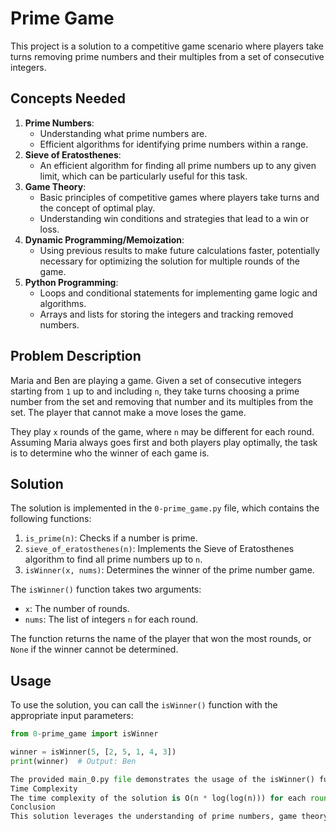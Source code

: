 # Prime Game

This project is a solution to a competitive game scenario where players take turns removing prime numbers and their multiples from a set of consecutive integers.

## Concepts Needed

1. **Prime Numbers**:
   - Understanding what prime numbers are.
   - Efficient algorithms for identifying prime numbers within a range.
2. **Sieve of Eratosthenes**:
   - An efficient algorithm for finding all prime numbers up to any given limit, which can be particularly useful for this task.
3. **Game Theory**:
   - Basic principles of competitive games where players take turns and the concept of optimal play.
   - Understanding win conditions and strategies that lead to a win or loss.
4. **Dynamic Programming/Memoization**:
   - Using previous results to make future calculations faster, potentially necessary for optimizing the solution for multiple rounds of the game.
5. **Python Programming**:
   - Loops and conditional statements for implementing game logic and algorithms.
   - Arrays and lists for storing the integers and tracking removed numbers.

## Problem Description

Maria and Ben are playing a game. Given a set of consecutive integers starting from `1` up to and including `n`, they take turns choosing a prime number from the set and removing that number and its multiples from the set. The player that cannot make a move loses the game.

They play `x` rounds of the game, where `n` may be different for each round. Assuming Maria always goes first and both players play optimally, the task is to determine who the winner of each game is.

## Solution

The solution is implemented in the `0-prime_game.py` file, which contains the following functions:

1. `is_prime(n)`: Checks if a number is prime.
2. `sieve_of_eratosthenes(n)`: Implements the Sieve of Eratosthenes algorithm to find all prime numbers up to `n`.
3. `isWinner(x, nums)`: Determines the winner of the prime number game.

The `isWinner()` function takes two arguments:
- `x`: The number of rounds.
- `nums`: The list of integers `n` for each round.

The function returns the name of the player that won the most rounds, or `None` if the winner cannot be determined.

## Usage

To use the solution, you can call the `isWinner()` function with the appropriate input parameters:

```python
from 0-prime_game import isWinner

winner = isWinner(5, [2, 5, 1, 4, 3])
print(winner)  # Output: Ben

The provided main_0.py file demonstrates the usage of the isWinner() function.
Time Complexity
The time complexity of the solution is O(n * log(log(n))) for each round, where n is the maximum value in the nums list. This is due to the Sieve of Eratosthenes algorithm, which is an efficient way to find all prime numbers up to a given limit.
Conclusion
This solution leverages the understanding of prime numbers, game theory, and algorithm optimization to solve the competitive prime number game scenario. It uses the Sieve of Eratosthenes algorithm to efficiently identify prime numbers and implements the game logic to determine the winner of each round and the overall winner.
